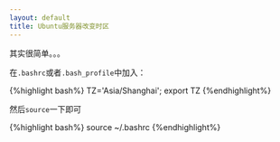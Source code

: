 ```yaml
---
layout: default
title: Ubuntu服务器改变时区
---
```


其实很简单。。。

在`.bashrc`或者`.bash_profile`中加入：

{%highlight bash%}
TZ='Asia/Shanghai'; export TZ
{%endhighlight%}

然后`source`一下即可

{%highlight bash%}
source ~/.bashrc
{%endhighlight%}
